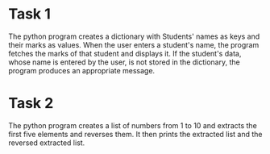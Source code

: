 # Task 1
The python program creates a dictionary with Students' names as keys and their marks as values. When the user enters a student's name, the program fetches the marks of that student and displays it.
If the student's data, whose name is entered by the user, is not stored in the dictionary, the program produces an appropriate message.

# Task 2
The python program creates a list of numbers from 1 to 10 and extracts the first five elements and reverses them. It then prints the extracted list and the reversed extracted list.

